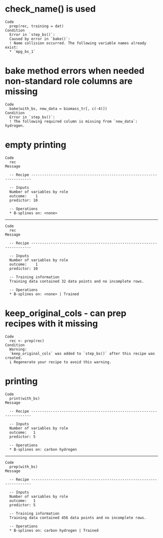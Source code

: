 # check_name() is used

    Code
      prep(rec, training = dat)
    Condition
      Error in `step_bs()`:
      Caused by error in `bake()`:
      ! Name collision occurred. The following variable names already exist:
      * `mpg_bs_1`

# bake method errors when needed non-standard role columns are missing

    Code
      bake(with_bs, new_data = biomass_tr[, c(-4)])
    Condition
      Error in `step_bs()`:
      ! The following required column is missing from `new_data`: hydrogen.

# empty printing

    Code
      rec
    Message
      
      -- Recipe ----------------------------------------------------------------------
      
      -- Inputs 
      Number of variables by role
      outcome:    1
      predictor: 10
      
      -- Operations 
      * B-splines on: <none>

---

    Code
      rec
    Message
      
      -- Recipe ----------------------------------------------------------------------
      
      -- Inputs 
      Number of variables by role
      outcome:    1
      predictor: 10
      
      -- Training information 
      Training data contained 32 data points and no incomplete rows.
      
      -- Operations 
      * B-splines on: <none> | Trained

# keep_original_cols - can prep recipes with it missing

    Code
      rec <- prep(rec)
    Condition
      Warning:
      `keep_original_cols` was added to `step_bs()` after this recipe was created.
      i Regenerate your recipe to avoid this warning.

# printing

    Code
      print(with_bs)
    Message
      
      -- Recipe ----------------------------------------------------------------------
      
      -- Inputs 
      Number of variables by role
      outcome:   1
      predictor: 5
      
      -- Operations 
      * B-splines on: carbon hydrogen

---

    Code
      prep(with_bs)
    Message
      
      -- Recipe ----------------------------------------------------------------------
      
      -- Inputs 
      Number of variables by role
      outcome:   1
      predictor: 5
      
      -- Training information 
      Training data contained 456 data points and no incomplete rows.
      
      -- Operations 
      * B-splines on: carbon hydrogen | Trained

